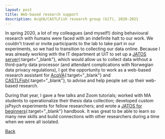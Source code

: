 ```yaml
---
layout: post
title: Web-based research support
description: AcqVA/CASTLFish research group (UiT), 2020-2021
---
```



In spring 2020, a lot of my colleagues (and myself!) doing behavioural research with humans were faced with an indefinite halt to our work. We couldn't travel or invite participants to the lab to take part in our experiments, so we had to transition to collecting our data online. Because I was already working with the IT department at UiT to set up a [JATOS server](wwww.jatos.org){:target="_blank"}, which would allow us to collect data without a third-party data processor (and attendant complications with Norwegian data privacy regulations), I got the opportunity to work as a web-based research assistant for [AcqVA](https://site.uit.no/acqva/){:target="_blank"} and [CASTLFish](https://site.uit.no/castlfish/){:target="_blank"}, to advise and help people set up their web-based research.

During that year, I gave a few talks and Zoom tutorials; worked with MA students to operationalize their thesis data collection; developed custom jsPsych experiments for fellow researchers; and wrote a [JATOS for beginners](http://www.unexpected-vortices.com/sw/rippledoc/quick-markdown-example.html){:target="_blank"} handbook. It was great to be able to learn so many new skills and build connections with other researchers during a time when we were all isolated.

[Back](https://myrtevos.github.io/projects/)
